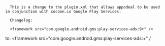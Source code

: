       This is a change to the plugin.xml that allows appodeal to be used in conjunction with cocoon.io Google Play Services:
      
      Changelog:     
      
      <framework src="com.google.android.gms:play-services-ads:9+" />
to:
      <framework src="com.google.android.gms:play-services-ads:+" /
